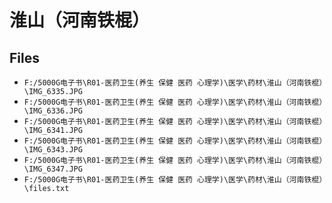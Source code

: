 # 淮山（河南铁棍）

## Files

- `F:/5000G电子书\R01-医药卫生(养生 保健 医药 心理学)\医学\药材\淮山（河南铁棍）\IMG_6335.JPG`
- `F:/5000G电子书\R01-医药卫生(养生 保健 医药 心理学)\医学\药材\淮山（河南铁棍）\IMG_6336.JPG`
- `F:/5000G电子书\R01-医药卫生(养生 保健 医药 心理学)\医学\药材\淮山（河南铁棍）\IMG_6341.JPG`
- `F:/5000G电子书\R01-医药卫生(养生 保健 医药 心理学)\医学\药材\淮山（河南铁棍）\IMG_6343.JPG`
- `F:/5000G电子书\R01-医药卫生(养生 保健 医药 心理学)\医学\药材\淮山（河南铁棍）\IMG_6347.JPG`
- `F:/5000G电子书\R01-医药卫生(养生 保健 医药 心理学)\医学\药材\淮山（河南铁棍）\files.txt`
